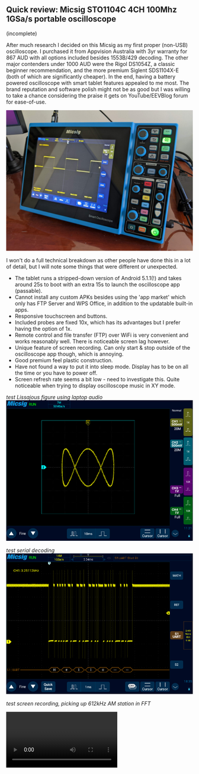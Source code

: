 ## Quick review: Micsig STO1104C 4CH 100Mhz 1GSa/s portable oscilloscope

(incomplete)

After much research I decided on this Micsig as my first proper (non-USB) oscilloscope. I purchased it from Appvision Australia with 3yr warranty for 867 AUD with all options included besides 1553B/429 decoding. The other major contenders under 1000 AUD were the Rigol DS1054Z, a classic beginner recommendation, and the more premium Siglent SDS1104X-E (both of which are significantly cheaper). In the end, having a battery powered oscilloscope with smart tablet features appealed to me most. The brand reputation and software polish might not be as good but I was willing to take a chance considering the praise it gets on YouTube/EEVBlog forum for ease-of-use.

![](/img/micsig/bench.jpg)

I won't do a full technical breakdown as other people have done this in a lot of detail, but I will note some things that were different or unexpected.

- The tablet runs a stripped-down version of Android 5.1.1(!) and takes around 25s to boot with an extra 15s to launch the oscilloscope app (passable).
- Cannot install any custom APKs besides using the 'app market' which only has FTP Server and WPS Office, in addition to the updatable built-in apps.
- Responsive touchscreen and buttons.
- Included probes are fixed 10x, which has its advantages but I prefer having the option of 1x.
- Remote control and file transfer (FTP) over WiFi is very convenient and works reasonably well. There is noticeable screen lag however.
- Unique feature of screen recording. Can only start & stop outside of the oscilloscope app though, which is annoying.
- Good premium feel plastic construction.
- Have not found a way to put it into sleep mode. Display has to be on all the time or you have to power off.
- Screen refresh rate seems a bit low - need to investigate this. Quite noticeable when trying to display oscilloscope music in XY mode.

*test Lissajous figure using laptop audio*
![](/img/micsig/lissajous.png)


*test serial decoding*
![](/img/micsig/serial.png)


*test screen recording, picking up 612kHz AM station in FFT*

<video src="https://user-images.githubusercontent.com/17211063/154784660-91c06756-266c-43d6-b757-6bd455ea0a37.mp4" controls="controls" style="max-width: 730px;">
</video>
